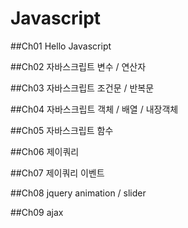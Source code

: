# Javascript

##Ch01 Hello Javascript

##Ch02 자바스크립트 변수 / 연산자

##Ch03 자바스크립트 조건문 / 반복문

##Ch04 자바스크립트 객체 / 배열 / 내장객체

##Ch05 자바스크립트 함수

##Ch06 제이쿼리

##Ch07 제이쿼리 이벤트

##Ch08 jquery animation / slider

##Ch09 ajax
